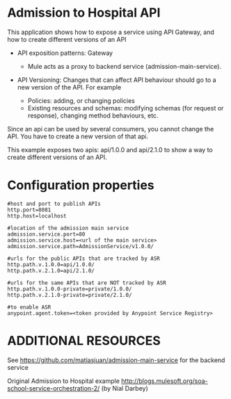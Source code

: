 Admission to Hospital API
=======

This application shows how to expose a service using API Gateway, and how to create different versions of an API

* API exposition patterns: Gateway 

  * Mule acts as a proxy to backend service (admission-main-service).

* API Versioning: 
  Changes that can affect API behaviour should go to a new version of the API. For example

  * Policies: adding, or changing policies
  * Existing resources and schemas: modifying schemas (for request or response), changing method behaviours, etc.

Since an api can be used by several consumers, you cannot change the API. You have to create a new version of that api.

This example exposes two apis: api/1.0.0 and api/2.1.0 to show a way to create different versions of an API.


Configuration properties
=========================

```
#host and port to publish APIs
http.port=8081
http.host=localhost
```

```
#location of the admission main service
admission.service.port=80
admission.service.host=<url of the main service>
admission.service.path=AdmissionService/v1.0.0/
```

```
#urls for the public APIs that are tracked by ASR
http.path.v.1.0.0=api/1.0.0/
http.path.v.2.1.0=api/2.1.0/
```

```
#urls for the same APIs that are NOT tracked by ASR
http.path.v.1.0.0-private=private/1.0.0/
http.path.v.2.1.0-private=private/2.1.0/
```

```
#to enable ASR
anypoint.agent.token=<token provided by Anypoint Service Registry>
```


ADDITIONAL RESOURCES
====================
See https://github.com/matiasjuan/admission-main-service for the backend service

Original Admission to Hospital example http://blogs.mulesoft.org/soa-school-service-orchestration-2/ (by Nial Darbey)

